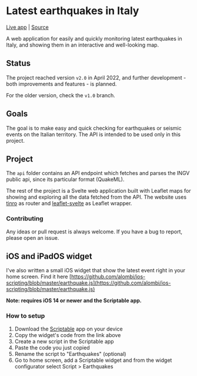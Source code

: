 # Latest earthquakes in Italy
<a href="https://ingv.alombi.xyz">Live app</a> | <a href="http://www.ingv.it/">Source</a>

A web application for easily and quickly monitoring latest earthquakes in Italy, and showing them in an interactive and well-looking map.


## Status
The project reached version `v2.0` in April 2022, and further development - both improvements and features - is planned.
<!--A 2.0 version is currently in development, and will feature a new design, an overall performance improvement and some new features. 
The main 1.0 problem was the UI and the user experience (both on desktop and mobile): the aim of the version 2.0 is to solve those issues.-->

For the older version, check the `v1.0` branch.

<!-- The project is now stable, and further development - both improvements and features - is planned. -->

## Goals
The goal is to make easy and quick checking for earthquakes or seismic events on the Italian territory. The API is intended to be used only in this project.

## Project
The `api` folder contains an API endpoint which fetches and parses the INGV public api, since its particular format (QuakeML). 

The rest of the project is a Svelte web application built with Leaflet maps for showing and exploring all the data fetched from the API. The website uses [tinro](https://github.com/AlexxNB/tinro) as router and [leaflet-svelte](https://github.com/anoram/leaflet-svelte) as Leaflet wrapper.

### Contributing
Any ideas or pull request is always welcome. If you have a bug to report, please open an issue.

## iOS and iPadOS widget
I've also written a small iOS widget that show the latest event right in your home screen. Find it here [https://github.com/alombi/ios-scripting/blob/master/earthquake.js](https://github.com/alombi/ios-scripting/blob/master/earthquake.js)

**Note: requires iOS 14 or newer and the Scriptable app.**
### How to setup 
1. Download the [Scriptable](https://scriptable.app) app on your device
2. Copy the widget's code from the link above
3. Create a new script in the Scriptable app
4. Paste the code you just copied
5. Rename the script to "Earthquakes" (optional)
6. Go to home screen, add a Scriptable widget and from the widget configurator select Script > Earthquakes
